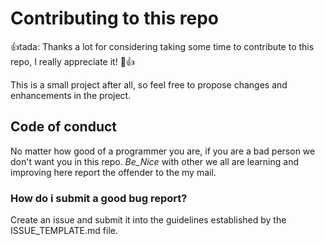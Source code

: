 # Contributing to this repo
:+1:tada: Thanks a lot for considering taking some time to contribute to this repo, I really appreciate it! :tada::+1:

This is a small project after all, so feel free to propose changes and enhancements in the project.

## Code of conduct
No matter how good of a programmer you are, if you are a bad person we don't want you in this repo. _Be_Nice_ with other
we all are learning and improving here
report the offender to the my mail.

### How do i submit a good bug report?
Create an issue and submit it into the guidelines established by the ISSUE_TEMPLATE.md file.
